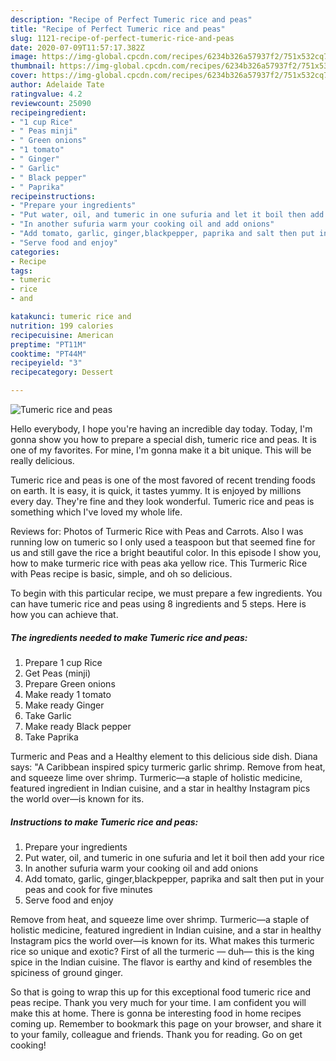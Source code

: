 ```yaml
---
description: "Recipe of Perfect Tumeric rice and peas"
title: "Recipe of Perfect Tumeric rice and peas"
slug: 1121-recipe-of-perfect-tumeric-rice-and-peas
date: 2020-07-09T11:57:17.382Z
image: https://img-global.cpcdn.com/recipes/6234b326a57937f2/751x532cq70/tumeric-rice-and-peas-recipe-main-photo.jpg
thumbnail: https://img-global.cpcdn.com/recipes/6234b326a57937f2/751x532cq70/tumeric-rice-and-peas-recipe-main-photo.jpg
cover: https://img-global.cpcdn.com/recipes/6234b326a57937f2/751x532cq70/tumeric-rice-and-peas-recipe-main-photo.jpg
author: Adelaide Tate
ratingvalue: 4.2
reviewcount: 25090
recipeingredient:
- "1 cup Rice"
- " Peas minji"
- " Green onions"
- "1 tomato"
- " Ginger"
- " Garlic"
- " Black pepper"
- " Paprika"
recipeinstructions:
- "Prepare your ingredients"
- "Put water, oil, and tumeric in one sufuria and let it boil then add your rice"
- "In another sufuria warm your cooking oil and add onions"
- "Add tomato, garlic, ginger,blackpepper, paprika and salt then put in your peas and cook for five minutes"
- "Serve food and enjoy"
categories:
- Recipe
tags:
- tumeric
- rice
- and

katakunci: tumeric rice and 
nutrition: 199 calories
recipecuisine: American
preptime: "PT11M"
cooktime: "PT44M"
recipeyield: "3"
recipecategory: Dessert

---
```



![Tumeric rice and peas](https://img-global.cpcdn.com/recipes/6234b326a57937f2/751x532cq70/tumeric-rice-and-peas-recipe-main-photo.jpg)

Hello everybody, I hope you're having an incredible day today. Today, I'm gonna show you how to prepare a special dish, tumeric rice and peas. It is one of my favorites. For mine, I'm gonna make it a bit unique. This will be really delicious.

Tumeric rice and peas is one of the most favored of recent trending foods on earth. It is easy, it is quick, it tastes yummy. It is enjoyed by millions every day. They're fine and they look wonderful. Tumeric rice and peas is something which I've loved my whole life.

Reviews for: Photos of Turmeric Rice with Peas and Carrots. Also I was running low on tumeric so I only used a teaspoon but that seemed fine for us and still gave the rice a bright beautiful color. In this episode I show you, how to make turmeric rice with peas aka yellow rice. This Turmeric Rice with Peas recipe is basic, simple, and oh so delicious.


To begin with this particular recipe, we must prepare a few ingredients. You can have tumeric rice and peas using 8 ingredients and 5 steps. Here is how you can achieve that.

<!--inarticleads1-->

##### The ingredients needed to make Tumeric rice and peas:

1. Prepare 1 cup Rice
1. Get  Peas (minji)
1. Prepare  Green onions
1. Make ready 1 tomato
1. Make ready  Ginger
1. Take  Garlic
1. Make ready  Black pepper
1. Take  Paprika


Turmeric and Peas and a Healthy element to this delicious side dish. Diana says: &#34;A Caribbean inspired spicy turmeric garlic shrimp. Remove from heat, and squeeze lime over shrimp. Turmeric—a staple of holistic medicine, featured ingredient in Indian cuisine, and a star in healthy Instagram pics the world over—is known for its. 

<!--inarticleads2-->

##### Instructions to make Tumeric rice and peas:

1. Prepare your ingredients
1. Put water, oil, and tumeric in one sufuria and let it boil then add your rice
1. In another sufuria warm your cooking oil and add onions
1. Add tomato, garlic, ginger,blackpepper, paprika and salt then put in your peas and cook for five minutes
1. Serve food and enjoy


Remove from heat, and squeeze lime over shrimp. Turmeric—a staple of holistic medicine, featured ingredient in Indian cuisine, and a star in healthy Instagram pics the world over—is known for its. What makes this turmeric rice so unique and exotic? First of all the turmeric — duh— this is the king spice in the Indian cuisine. The flavor is earthy and kind of resembles the spiciness of ground ginger. 

So that is going to wrap this up for this exceptional food tumeric rice and peas recipe. Thank you very much for your time. I am confident you will make this at home. There is gonna be interesting food in home recipes coming up. Remember to bookmark this page on your browser, and share it to your family, colleague and friends. Thank you for reading. Go on get cooking!
